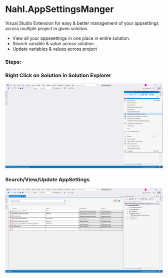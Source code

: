 # Nahl.AppSettingsManger

Visual Studio Extension for easy & better management of your appsettings across multiple project in given solution.

* View all your appseettings in one place in entire solution.
* Search variable & value across solution.
* Update variables & values across project

### Steps:

### Right Click on Solution in Solution Explorer
![Solution Screen](/screenshots/screen2.png "Extension is available in solution explorer")

### Search/View/Update AppSettings
![Preview of AppSetting Manager Extension](/screenshots/screen3.png "Preview of AppSetting Manager Extension")
